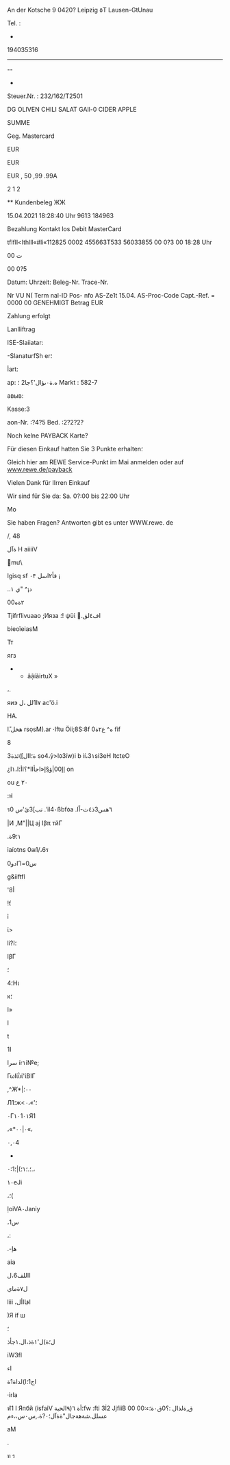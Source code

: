 An der Kotsche 9
0420? Leipzig ٥T  Lausen-GtUnau

Tel. :

-

194035316

---

--

-

Steuer.Nr. : 232/162/Τ2501

DG  OLIVEN  CHILI
SALAT  GAll-0
CIDER  APPLE

SUMME

Geg.  Mastercard

EUR

EUR

EUR
,  50
,99
.99Α

2
1
2

**  Kundenbeleg  ЖЖ

15.04.2021
18:28:40  Uhr
9613
184963

Bezahlung
Kontakt los
Debit  MasterCard

tflfll<lthlll«#li«112825  0002
455663Τ533
56033855
00  0?3  00
18:28  Uhr

00 ت

00  0?5

Datum:
Uhrzeit:
Beleg-Nr.
Trace-Nr.

Nr
VU N(
Term  nal-ID
Pos-  nfo
AS-Ze1t  15.04.
AS-Proc-Code
Capt.-Ref. =  0000
00  GENEHMIGT
Betrag  EUR

Zahlung  erfolgt

Lanlliftrag

ISE-Slaiiatar:

-SlanaturfSh  er؛

أart:

ар:
ه.ة٠ىؤال'؟جا2
 ؛
Markt
:
582-7

авыв:

Kasse:3

aon-Nr. :?4?5
Bed.  :2?2?2?

Noch  kelne  PAYBACK  Karte?

Für  diesen  Einkauf  hatten  Sie
3  Punkte  erhalten؛

Gleich  hier  am  REWE  Service-Punkt  im  Mai
anmelden  oder  auf  www.rewe.de/payback

Vielen  Dank  für  IIrren  Einkauf

Wir  sind  für  Sie  da:
Sa.  0?:00  bis  22:00  Uhr

Mo

Sie  haben  Fragen?
Antworten  gibt  es  unter  WWW.rewe.  de

/, 48

ةآل
H
aiiiiV

mư\

Igisq sf قأ٢اسل
٠۴ ¡

..د¡^
 "ي
١

 0٢ةه0

Tjifrflivuaao
;Ияза
؛!
ψϋί
 .ًاف٤لق

bieoïeiasM

Тт

ягз

*  *  âậíãirtuX  »

،.

яиэ
 ٧ا1لل
،ل
ac'ö.i

НА.

هخل.ًا
rsọsM).ar
·Iftu  Öii;8S:8f
ه^
ع٢ة0
fif

8

ة؛اال])ئذة3
so4،ỷ>l٥3íw)i
b ií،3١sí3eH  ItcteO

¿إإ00|ؤ§إ«اجأاا*؟اأ؛ا،١ا
on

ou ٢٠ ع

:ฟ

ร0
تب]3ئ'س
.'il4٠ßbf٥a
.٦هس3ذ٤ت-اًا

|И
,М"||Ц
aj  Ιβπ  тйГ

 .١؛9ة

ỉaíotns  0ฒ1/،6ร

0س0=ا
ًادو

g&iiftfl

'أ8

!ť

ỉ

ί>

li?؛ا

ΙβΓ

؛

؛4Ηι

к؛

ا»

I

t

ا1

سرا
ír١i№e;

ΓωΙίΐιί'ίΒΙΓ

,^*Ж**|٠٠؛

Л1؛ж<؛'»*،٠*

٠Г١٠1٠١Я1

،«*٠|٠٠«،

٠,٠4

*

٠:1؛.؛١؛)|؛.،

١٠eJi

،؛(

ỊoiVA٠Janiy

 ،1س

،:

.-هإ

aia

 االلف6،ل

 ل٧ةماي

liii  ،اقااأل

)Я if ш

؛

 ل؛ة)ل'١ةذ،ال.١جأذ

iW3fl

 اء

 اج1؛ا)لداة1ة

·irla

ฬ1  I Япбй  (isfaiV ٩الحبة)؛أة
٦fw :fti  3İ2
JjfiiB
00
00:ق,ةلذال
:؟0ق٠ة؛ء
عسلل.شةهةجال"ةةآل؛٠?ة،,س٠س،،ءم

аМ

.

ท
ร

